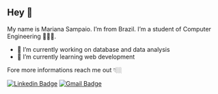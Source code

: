 ## Hey 👋
My name is Mariana Sampaio. I’m from Brazil. I’m a student of Computer Engineering 👩🏻‍💻.

- 🔭 I’m currently working on database and data analysis
- 🌱 I’m currently learning web development

Fore more informations reach me out 👇🏼

 [![Linkedin Badge](https://img.shields.io/badge/Mariana%20Sampaio-990033?style=flat-square&logo=Linkedin&logoColor=white&link=https://www.linkedin.com/in/mariana-borges-de-sampaio-895ab810b/)](https://www.linkedin.com/in/mariana-borges-de-sampaio-895ab810b/)  [![Gmail Badge](https://img.shields.io/badge/-marisampa26@gmail.com-990033?style=flat-square&logo=Gmail&logoColor=white&link=mailto:marisampa26@gmail.com)](mailto:marisampa26@gmail.com)

